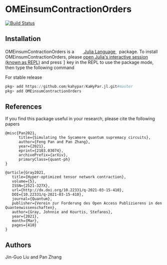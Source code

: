 # OMEinsumContractionOrders

[![Build Status](https://github.com/Happy-Diode/OMEinsumContractionOrders.jl/workflows/CI/badge.svg)](https://github.com/Happy-Diode/OMEinsumContractionOrders.jl/actions)

## Installation
<p>
OMEinsumContractionOrders is a &nbsp;
    <a href="https://julialang.org">
        <img src="https://julialang.org/favicon.ico" width="16em">
        Julia Language
    </a>
    &nbsp; package. To install OMEinsumContractionOrders,
    please <a href="https://docs.julialang.org/en/v1/manual/getting-started/">open
    Julia's interactive session (known as REPL)</a> and press <kbd>]</kbd> key in the REPL to use the package mode, then type the following command
</p>

For stable release

```julia
pkg> add https://github.com/kahypar/KaHyPar.jl.git#master
pkg> add OMEinsumContractionOrders
```

## References

If you find this package useful in your research, please cite the following papers

```
@misc{Pan2021,
      title={Simulating the Sycamore quantum supremacy circuits}, 
      author={Feng Pan and Pan Zhang},
      year={2021},
      eprint={2103.03074},
      archivePrefix={arXiv},
      primaryClass={quant-ph}
}
```

```
@article{Gray2021,
   title={Hyper-optimized tensor network contraction},
   volume={5},
   ISSN={2521-327X},
   url={http://dx.doi.org/10.22331/q-2021-03-15-410},
   DOI={10.22331/q-2021-03-15-410},
   journal={Quantum},
   publisher={Verein zur Forderung des Open Access Publizierens in den Quantenwissenschaften},
   author={Gray, Johnnie and Kourtis, Stefanos},
   year={2021},
   month={Mar},
   pages={410}
}
```

## Authors
Jin-Guo Liu and Pan Zhang
